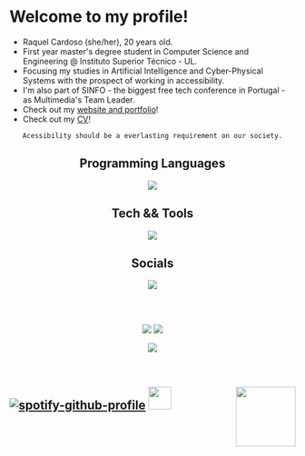 # Welcome to my profile!

- Raquel Cardoso (she/her), 20 years old.
- First year master's degree student in Computer Science and Engineering @ Instituto Superior Técnico - UL.
- Focusing my studies in Artificial Intelligence and Cyber-Physical Systems with the prospect of working in accessibility.
- I'm also part of SINFO - the biggest free tech conference in Portugal - as Multimedia's Team Leader.
- Check out my [website and portfolio][website]!
- Check out my [CV][cv]!

<p align="center">
  <div align="center">

  ```console  
  Acessibility should be a everlasting requirement on our society.
  ```  
  </div>  
</p>


<p align="center">
  <div align="center">
    
  ## Programming Languages
   <a href="https://skillicons.dev">
        <img src="https://skills.thijs.gg/icons?i=py,java,cpp,c,cs,html,css,js,r,ts,md,threejs,flutter,dart" />
    </a>
  </div>
</p>

<p align="center">
  <div align="center">
    
  ## Tech && Tools
   <a href="https://skillicons.dev">
        <img src="https://skills.thijs.gg/icons?i=ps,ae,ai,premiere,figma,blender,unity,linux,bash,postgresql,git,github,gitlab,latex" />
    </a>
  </div>
</p>

<p align="center">
  <div align="center">
    
  ## Socials
   <a href="https://www.linkedin.com/in/raquelfmcardoso/">
        <img src="https://skills.thijs.gg/icons?i=linkedin" />
    </a>
  </div>
</p>

</br>
</br>

<p align="center">
  <div align="center">
  <img src="https://github-readme-stats.vercel.app/api?username=raquelfmcardoso&theme=buefy&hide_border=true&include_all_commits=false&count_private=false">
  <img src="https://github-readme-streak-stats.herokuapp.com/?user=raquelfmcardoso&theme=buefy&hide_border=true">
  </div>
</p>

<p align="center">
  <img src="[https://github-readme-stats.vercel.app/api?username=raquelfmcardoso&theme=buefy&hide_border=true&include_all_commits=false&count_private=false](https://github-readme-stats.vercel.app/api/top-langs/?username=raquelfmcardoso&theme=buefy&hide_border=true&include_all_commits=false&count_private=false&layout=compact)">
</p>
<!-- [![](https://visitcount.itsvg.in/api?id=raquelfmcardoso&icon=7&color=5)](https://visitcount.itsvg.in) -->

</br>

## [![spotify-github-profile](https://spotify-github-profile.vercel.app/api/view?uid=evxrdeen&cover_image=true&theme=natemoo-re&show_offline=false&background_color=&bar_color_cover=true)](https://spotify-github-profile.vercel.app/api/view?uid=evxrdeen&redirect=true) <img height="40" src="https://raw.githubusercontent.com/raquelfmcardoso/raquelfmcardoso/main/assets/kyubey.gif"/> <img align="right" width="105" hight="800" src="https://raw.githubusercontent.com/raquelfmcardoso/raquelfmcardoso/main/assets/yae.gif"/>

[website]: https://raquelfmcardoso.github.io/
[cv]: https://raquelfmcardoso.github.io/uploads/resume.pdf
